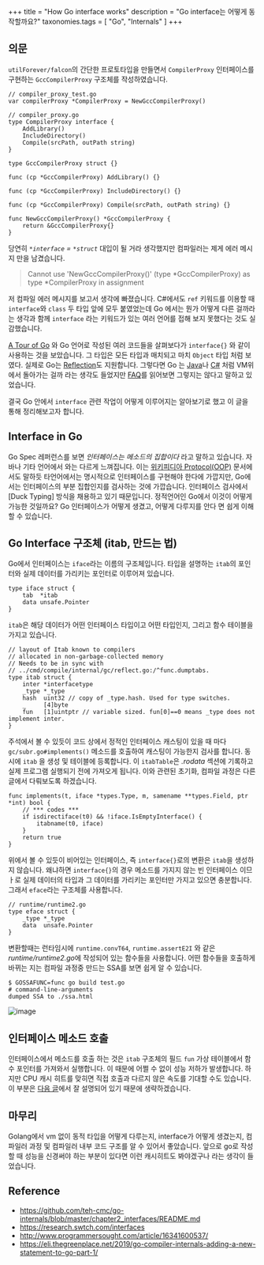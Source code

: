 +++
title = "How Go interface works"
description = "Go interface는 어떻게 동작할까요?"
taxonomies.tags = [
    "Go",
	"Internals"
]
+++

## 의문

`utilForever/falcon`의 간단한 프로토타입을 만들면서 `CompilerProxy` 인터페이스를 구현하는 `GccCompilerProxy` 구조체를 작성하였습니다.

```golang
// compiler_proxy_test.go
var compilerProxy *CompilerProxy = NewGccCompilerProxy()

// compiler_proxy.go
type CompilerProxy interface {
	AddLibrary()
	IncludeDirectory()
	Compile(srcPath, outPath string)
}

type GccCompilerProxy struct {}

func (cp *GccCompilerProxy) AddLibrary() {}

func (cp *GccCompilerProxy) IncludeDirectory() {}

func (cp *GccCompilerProxy) Compile(srcPath, outPath string) {}

func NewGccCompilerProxy() *GccCompilerProxy {
	return &GccCompilerProxy{}
}
```

당연히 *`*interface` = `*struct`* 대입이 될 거라 생각했지만 컴파일러는 제게 에러 메시지 만을 남겼습니다.

> Cannot use 'NewGccCompilerProxy()' (type *GccCompilerProxy) as type *CompilerProxy in assignment 

저 컴파일 에러 메시지를 보고서 생각에 빠졌습니다. C#에서도 `ref` 키워드를 이용할 때 `interface`와 `class` 두 타입 앞에 모두 붙였었는데 Go 에서는 뭔가 어떻게 다른 걸까라는 생각과 함께 `interface` 라는 키워드가 있는 여러 언어를 접해 보지 못했다는 것도 실감했습니다.

[A Tour of Go] 와 Go 언어로 작성된 여러 코드들을 살펴보다가 `interface{}` 와 같이 사용하는 것을 보았습니다. 그 타입은 모든 타입과 매치되고 마치 `Object` 타입 처럼 보였다. 실제로 Go는 [Reflection]도 지원합니다. 그렇다면 Go 는 [Java]나 [C#] 처럼 VM위에서 돌아가는 걸까 라는 생각도 들었지만 [FAQ]를 읽어보면 그렇지는 않다고 말하고 있었습니다.

결국 Go 안에서 `interface` 관련 작업이 어떻게 이루어지는 알아보기로 했고 이 글을 통해 정리해보고자 합니다.

[A Tour of Go]: https://tour.golang.org/
[FAQ]: https://golang.org/doc/faq#runtime
[Java]: https://en.wikipedia.org/wiki/Java_(programming_language)
[C#]: https://en.wikipedia.org/wiki/C_Sharp_(programming_language)
[Reflection]: https://en.wikipedia.org/wiki/Reflection_(computer_programming)

## Interface in Go

Go Spec 레퍼런스를 보면 *인터페이스는 메소드의 집합이다* 라고 말하고 있습니다. 자바나 기타 언어에서 와는 다르게 느껴집니다. 이는 [위키피디아 Protocol(OOP)][Wikipedia Protocol] 문서에서도 말하듯 타언어에서는 명시적으로 인터페이스를 구현해야 한다에 가깝지만, Go에서는 인터페이스의 부분 집합인지를 검사하는 것에 가깝습니다. 인터페이스 검사에서 [Duck Typing] 방식을 채용하고 있기 때문입니다. 정적언어인 Go에서 이것이 어떻게 가능한 것일까요? Go 인터페이스가 어떻게 생겼고, 어떻게 다루지를 안다 면 쉽게 이해할 수 있습니다.

[Wikipedia Protocol]: https://en.wikipedia.org/wiki/Protocol_(object-oriented_programming)

## Go Interface 구조체 (itab, 만드는 법)

Go에서 인터페이스는 `iface`라는 이름의 구조체입니다. 타입을 설명하는 `itab`의 포인터와 실제 데이터를 가리키는 포인터로 이루어져 있습니다.

```golang
type iface struct {
	tab  *itab
	data unsafe.Pointer
}
```

`itab`은 해당 데이터가 어떤 인터페이스 타입이고 어떤 타입인지, 그리고 함수 테이블을 가지고 있습니다.

```golang
// layout of Itab known to compilers
// allocated in non-garbage-collected memory
// Needs to be in sync with
// ../cmd/compile/internal/gc/reflect.go:/^func.dumptabs.
type itab struct {
	inter *interfacetype
	_type *_type
	hash  uint32 // copy of _type.hash. Used for type switches.
	_     [4]byte
	fun   [1]uintptr // variable sized. fun[0]==0 means _type does not implement inter.
}
```

주석에서 볼 수 있듯이 코드 상에서 정적인 인터페이스 캐스팅이 있을 때 마다 `gc/subr.go#implements()` 메소드를 호출하여 캐스팅이 가능한지 검사를 합니다. 동시에 `itab` 을 생성 및 테이블에 등록합니다. 이 `itabTable`은 *.rodata* 섹션에 기록하고 실제 프로그램 실행되기 전에 가져오게 됩니다. 이와 관련된 초기화, 컴파일 과정은 다른 글에서 다뤄보도록 하겠습니다.

```golang
func implements(t, iface *types.Type, m, samename **types.Field, ptr *int) bool {
	// *** codes ***
	if isdirectiface(t0) && !iface.IsEmptyInterface() {
		itabname(t0, iface)
	}
	return true
}
```

위에서 볼 수 있듯이 비어있는 인터페이스, 즉 `interface{}`로의 변환은 `itab`을 생성하지 않습니다. 왜냐하면 `interface{}`의 경우 메소드를 가지지 않는 빈 인터페이스 이므ㅏ로 실제 데이터의 타입과 그 데이터를 가리키는 포인터만 가지고 있으면 충분합니다. 그래서 `eface`라는 구조체를 사용합니다.

```golang
// runtime/runtime2.go
type eface struct {
	_type *_type
	data  unsafe.Pointer
}
```

변환할때는 런타임시에 `runtime.convT64`, `runtime.assertE2I` 와 같은 *runtime/runtime2.go*에 작성되어 있는 함수들을 사용합니다. 어떤 함수들을 호출하게 바뀌는 지는 컴파일 과정중 만드는 SSA를 보면 쉽게 알 수 있습니다.

```
$ GOSSAFUNC=func go build test.go
# command-line-arguments
dumped SSA to ./ssa.html
```

![image](https://user-images.githubusercontent.com/26626194/76146532-dc173e00-60d6-11ea-973a-e5567378e15a.png)

## 인터페이스 메소드 호출

인터페이스에서 메소드를 호출 하는 것은 `itab` 구조체의 필드 `fun` 가상 테이블에서 함수 포인터를 가져와서 실행합니다. 이 때문에 어쩔 수 없이 성능 저하가 발생합니다. 하지만 CPU 캐시 히트를 맞히면 직접 호출과 다르지 않은 속도를 기대할 수도 있습니다. 이 부분은 [다음 글](https://github.com/teh-cmc/go-internals/blob/master/chapter2_interfaces/README.md)에서 잘 설명되어 있기 때문에 생략하겠습니다.

## 마무리

Golang에서 vm 없이 동적 타입을 어떻게 다루는지, interface가 어떻게 생겼는지, 컴파일러 과정 및 컴파일러 내부 코드 구조를 알 수 있어서 좋았습니다. 앞으로 go로 작성할 때 성능을 신경써야 하는 부분이 있다면 이런 캐시히트도 봐야겠구나 라는 생각이 들었습니다.

## Reference

- https://github.com/teh-cmc/go-internals/blob/master/chapter2_interfaces/README.md
- https://research.swtch.com/interfaces
- http://www.programmersought.com/article/16341600537/
- https://eli.thegreenplace.net/2019/go-compiler-internals-adding-a-new-statement-to-go-part-1/
